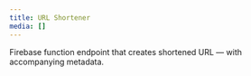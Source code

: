 ```yaml
---
title: URL Shortener
media: []
---
```

Firebase function endpoint that creates shortened URL — with accompanying metadata.